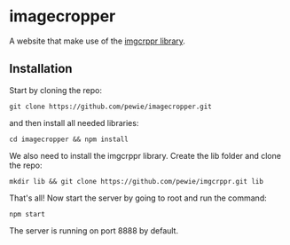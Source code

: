 # imagecropper
A website that make use of the [imgcrppr library](https://github.com/pewie/imgcrppr).

## Installation ##
Start by cloning the repo:

    git clone https://github.com/pewie/imagecropper.git

and then install all needed libraries:

    cd imagecropper && npm install
We also need to install the imgcrppr library. Create the lib folder and clone the repo:

    mkdir lib && git clone https://github.com/pewie/imgcrppr.git lib
That's all! Now start the server by going to root and run the command:

    npm start
The server is running on port 8888 by default.
